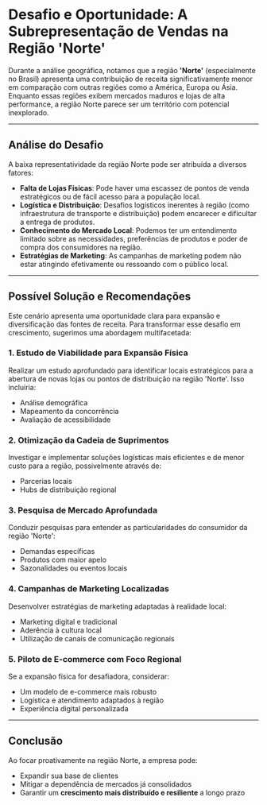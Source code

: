 # Desafio e Oportunidade: A Subrepresentação de Vendas na Região 'Norte'

Durante a análise geográfica, notamos que a região **'Norte'** (especialmente no Brasil) apresenta uma contribuição de receita significativamente menor em comparação com outras regiões como a América, Europa ou Ásia. Enquanto essas regiões exibem mercados maduros e lojas de alta performance, a região Norte parece ser um território com potencial inexplorado.

---

## Análise do Desafio

A baixa representatividade da região Norte pode ser atribuída a diversos fatores:

- **Falta de Lojas Físicas**: Pode haver uma escassez de pontos de venda estratégicos ou de fácil acesso para a população local.
- **Logística e Distribuição**: Desafios logísticos inerentes à região (como infraestrutura de transporte e distribuição) podem encarecer e dificultar a entrega de produtos.
- **Conhecimento do Mercado Local**: Podemos ter um entendimento limitado sobre as necessidades, preferências de produtos e poder de compra dos consumidores na região.
- **Estratégias de Marketing**: As campanhas de marketing podem não estar atingindo efetivamente ou ressoando com o público local.

---

## Possível Solução e Recomendações

Este cenário apresenta uma oportunidade clara para expansão e diversificação das fontes de receita. Para transformar esse desafio em crescimento, sugerimos uma abordagem multifacetada:

### 1. Estudo de Viabilidade para Expansão Física
Realizar um estudo aprofundado para identificar locais estratégicos para a abertura de novas lojas ou pontos de distribuição na região 'Norte'. Isso incluiria:

- Análise demográfica  
- Mapeamento da concorrência  
- Avaliação de acessibilidade  

### 2. Otimização da Cadeia de Suprimentos
Investigar e implementar soluções logísticas mais eficientes e de menor custo para a região, possivelmente através de:

- Parcerias locais  
- Hubs de distribuição regional  

### 3. Pesquisa de Mercado Aprofundada
Conduzir pesquisas para entender as particularidades do consumidor da região 'Norte':

- Demandas específicas  
- Produtos com maior apelo  
- Sazonalidades ou eventos locais  

### 4. Campanhas de Marketing Localizadas
Desenvolver estratégias de marketing adaptadas à realidade local:

- Marketing digital e tradicional  
- Aderência à cultura local  
- Utilização de canais de comunicação regionais  

### 5. Piloto de E-commerce com Foco Regional
Se a expansão física for desafiadora, considerar:

- Um modelo de e-commerce mais robusto  
- Logística e atendimento adaptados à região  
- Experiência digital personalizada  

---

## Conclusão

Ao focar proativamente na região Norte, a empresa pode:

- Expandir sua base de clientes  
- Mitigar a dependência de mercados já consolidados  
- Garantir um **crescimento mais distribuído e resiliente** a longo prazo  

